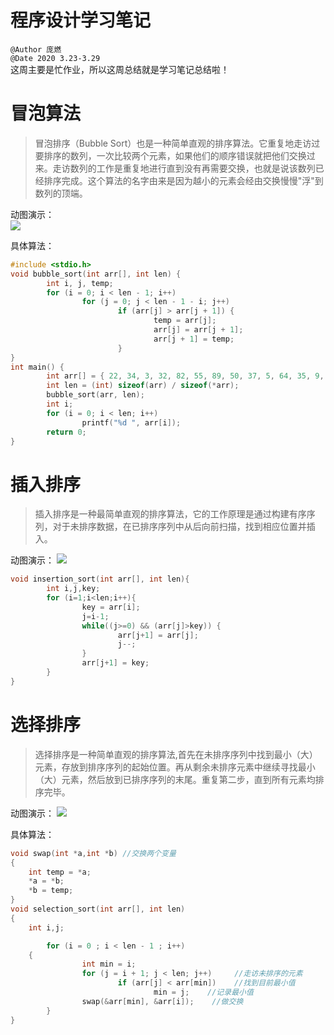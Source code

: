 # 程序设计学习笔记
`@Author 庞燃`         
`@Date 2020 3.23-3.29`    
这周主要是忙作业，所以这周总结就是学习笔记总结啦！

# 冒泡算法  
>冒泡排序（Bubble Sort）也是一种简单直观的排序算法。它重复地走访过要排序的数列，一次比较两个元素，如果他们的顺序错误就把他们交换过来。走访数列的工作是重复地进行直到没有再需要交换，也就是说该数列已经排序完成。这个算法的名字由来是因为越小的元素会经由交换慢慢"浮"到数列的顶端。 

动图演示：   
<img src="https://www.runoob.com/wp-content/uploads/2019/03/bubbleSort.gif" />

具体算法：   
```c   
#include <stdio.h>
void bubble_sort(int arr[], int len) {
        int i, j, temp;
        for (i = 0; i < len - 1; i++)
                for (j = 0; j < len - 1 - i; j++)
                        if (arr[j] > arr[j + 1]) {
                                temp = arr[j];
                                arr[j] = arr[j + 1];
                                arr[j + 1] = temp;
                        }
}
int main() {
        int arr[] = { 22, 34, 3, 32, 82, 55, 89, 50, 37, 5, 64, 35, 9, 70 };
        int len = (int) sizeof(arr) / sizeof(*arr);
        bubble_sort(arr, len);
        int i;
        for (i = 0; i < len; i++)
                printf("%d ", arr[i]);
        return 0;
}
```
# 插入排序
>插入排序是一种最简单直观的排序算法，它的工作原理是通过构建有序序列，对于未排序数据，在已排序序列中从后向前扫描，找到相应位置并插入。   

动图演示：   <img src="https://www.runoob.com/wp-content/uploads/2019/03/insertionSort.gif" />   

```c   
void insertion_sort(int arr[], int len){
        int i,j,key;
        for (i=1;i<len;i++){
                key = arr[i];
                j=i-1;
                while((j>=0) && (arr[j]>key)) {
                        arr[j+1] = arr[j];
                        j--;
                }
                arr[j+1] = key;
        }
}
```
# 选择排序   
>选择排序是一种简单直观的排序算法,首先在未排序序列中找到最小（大）元素，存放到排序序列的起始位置。再从剩余未排序元素中继续寻找最小（大）元素，然后放到已排序序列的末尾。重复第二步，直到所有元素均排序完毕。

动图演示：    <img src="https://www.runoob.com/wp-content/uploads/2019/03/selectionSort.gif" />

具体算法：
```c  
void swap(int *a,int *b) //交换两个变量
{
    int temp = *a;
    *a = *b;
    *b = temp;
}
void selection_sort(int arr[], int len)
{
    int i,j;

        for (i = 0 ; i < len - 1 ; i++)
    {
                int min = i;
                for (j = i + 1; j < len; j++)     //走访未排序的元素
                        if (arr[j] < arr[min])    //找到目前最小值
                                min = j;    //记录最小值
                swap(&arr[min], &arr[i]);    //做交换
        }
}
```

